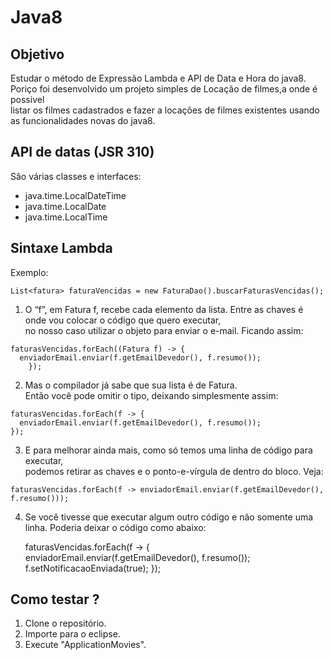 # Java8

## Objetivo 
  Estudar o método de Expressão Lambda e API de Data e Hora do java8.<br>
  Poriço foi desenvolvido um projeto simples de Locação de filmes,a onde é possivel <br>
  listar os filmes cadastrados e fazer a locações de filmes existentes usando as funcionalidades novas do java8.

## API de datas (JSR 310)
   São várias classes e interfaces:
   - java.time.LocalDateTime	
   - java.time.LocalDate
   - java.time.LocalTime

## Sintaxe Lambda
  Exemplo:
	
  	List<fatura> faturaVencidas = new FaturaDao().buscarFaturasVencidas();	

  1. O “f”, em Fatura f, recebe cada elemento da lista. Entre as chaves é onde vou colocar o código que quero executar,<br>
  no nosso caso utilizar o objeto para enviar o e-mail. Ficando assim:<br>

	faturasVencidas.forEach((Fatura f) -> {
	  enviadorEmail.enviar(f.getEmailDevedor(), f.resumo());
        });

  2. Mas o compilador já sabe que sua lista é de Fatura.<br>
     Então você pode omitir o tipo, deixando simplesmente assim:

	faturasVencidas.forEach(f -> {
	  enviadorEmail.enviar(f.getEmailDevedor(), f.resumo());
	});

  3. E para melhorar ainda mais, como só temos uma linha de código para executar,<br>
      podemos retirar as chaves e o ponto-e-vírgula de dentro do bloco. Veja:

	faturasVencidas.forEach(f -> enviadorEmail.enviar(f.getEmailDevedor(), f.resumo()));

  4. Se você tivesse que executar algum outro código e não somente uma linha.
      Poderia deixar o código como abaixo:
      
       	faturasVencidas.forEach(f -> {
          enviadorEmail.enviar(f.getEmailDevedor(), f.resumo());
          f.setNotificacaoEnviada(true);
	});

## Como testar ?
  1. Clone o repositório.
  2. Importe para o eclipse.
  3. Execute "ApplicationMovies".

